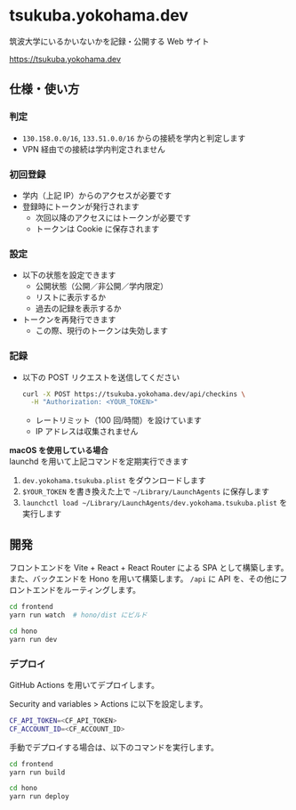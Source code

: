 # tsukuba.yokohama.dev

筑波大学にいるかいないかを記録・公開する Web サイト

<https://tsukuba.yokohama.dev>

## 仕様・使い方

### 判定
- `130.158.0.0/16`, `133.51.0.0/16` からの接続を学内と判定します
- VPN 経由での接続は学内判定されません

### 初回登録
- 学内（上記 IP）からのアクセスが必要です
- 登録時にトークンが発行されます
  - 次回以降のアクセスにはトークンが必要です
  - トークンは Cookie に保存されます

### 設定
- 以下の状態を設定できます
  - 公開状態（公開／非公開／学内限定）
  - リストに表示するか
  - 過去の記録を表示するか
- トークンを再発行できます
  - この際、現行のトークンは失効します

### 記録
- 以下の POST リクエストを送信してください
  ```bash
  curl -X POST https://tsukuba.yokohama.dev/api/checkins \
    -H "Authorization: <YOUR_TOKEN>"
  ```
  - レートリミット（100 回/時間）を設けています
  - IP アドレスは収集されません

**macOS を使用している場合**  
launchd を用いて上記コマンドを定期実行できます

1. `dev.yokohama.tsukuba.plist` をダウンロードします
2. `$YOUR_TOKEN` を書き換えた上で `~/Library/LaunchAgents` に保存します
3. `launchctl load ~/Library/LaunchAgents/dev.yokohama.tsukuba.plist` を実行します

## 開発

フロントエンドを Vite + React + React Router による SPA として構築します。
また、バックエンドを Hono を用いて構築します。
`/api` に API を、その他にフロントエンドをルーティングします。

```bash
cd frontend
yarn run watch  # hono/dist にビルド

cd hono
yarn run dev
```

### デプロイ

GitHub Actions を用いてデプロイします。

Security and variables > Actions に以下を設定します。

```bash
CF_API_TOKEN=<CF_API_TOKEN>
CF_ACCOUNT_ID=<CF_ACCOUNT_ID>
```

手動でデプロイする場合は、以下のコマンドを実行します。

```bash
cd frontend
yarn run build

cd hono
yarn run deploy
```
